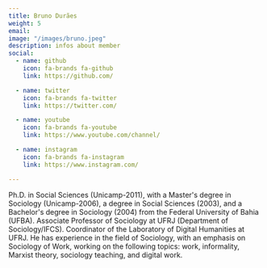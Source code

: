 ```yaml
---
title: Bruno Durães
weight: 5
email:
image: "/images/bruno.jpeg"
description: infos about member
social:
  - name: github
    icon: fa-brands fa-github
    link: https://github.com/

  - name: twitter
    icon: fa-brands fa-twitter
    link: https://twitter.com/

  - name: youtube
    icon: fa-brands fa-youtube
    link: https://www.youtube.com/channel/

  - name: instagram
    icon: fa-brands fa-instagram
    link: https://www.instagram.com/

---
```


Ph.D. in Social Sciences (Unicamp-2011), with a Master's degree in Sociology (Unicamp-2006), a degree in Social Sciences (2003), and a Bachelor's degree in Sociology (2004) from the Federal University of Bahia (UFBA). Associate Professor of Sociology at UFRJ (Department of Sociology/IFCS). Coordinator of the Laboratory of Digital Humanities at UFRJ. He has experience in the field of Sociology, with an emphasis on Sociology of Work, working on the following topics: work, informality, Marxist theory, sociology teaching, and digital work.
